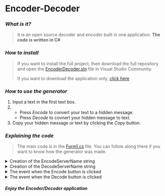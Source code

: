 # Encoder-Decoder

### *What is it?*
> It is an open source decoder and encoder built in one application. **The code is written in C#**

### *How to install*
> If you want to install the full project, then download the full repository and open the [EncoderDecoder.sln](https://github.com/iLoveBread-Code/Encoder-Decoder/blob/main/EncoderDecoder.sln) file in Visual Studio Community.
> 
> If you want to download the application only, [click here](https://github.com/iLoveBread-Code/Encoder-Decoder/raw/main/EncoderDecoder/bin/Release/EncoderDecoder.exe)

### *How to use the generator*
1. Input a text in the first text box.
2. * Press *Encode* to convert your text to a hidden message.
   * Press *Decode* to covnert your hidden message to text.
3. Copy your hidden message or text by clicking the *Copy* button.

### *Explaining the code*
> The main code is in the [Form1.cs](https://github.com/iLoveBread-Code/Encoder-Decoder/blob/main/EncoderDecoder/Form1.cs) file. You can follow along there if you want to know how the generator was made.

<details><summary>Creation of the EncodeServerName string</summary>

```csharp
public static string EncodeServerName(string serverName)
{
    return Convert.ToBase64String(Encoding.UTF8.GetBytes(serverName));
}
```

</details>

<details><summary>Creation of the DecodeServerName string</summary>

```csharp
public static string DecodeServerName(string encodedServername)
{
    return Encoding.UTF8.GetString(Convert.FromBase64String(encodedServername));
}
```

</details>

<details><summary>The event when the Encode button is clicked</summary>

```csharp
        private void btnEncode_Click(object sender, EventArgs e)
        {
            try
            {
                string encode = EncodeServerName(txtText.Text);

                txtResult.Text = encode;
            }
            catch (Exception)
            {
                MessageBox.Show("Could not encode the message.", "Error", MessageBoxButtons.OK, MessageBoxIcon.Error);
            }
        }
```

</details>

<details><summary>The event when the Decode button is clicked</summary>

```csharp
        private void btnDecode_Click(object sender, EventArgs e)
        {
            try
            {
                string decode = DecodeServerName(txtText.Text);

                txtResult.Text = decode;
            }
            catch (Exception)
            {
                MessageBox.Show("Could not decode the message.", "Error", MessageBoxButtons.OK, MessageBoxIcon.Error);
            }
        }
```

</details>

#### *Enjoy the Encoder/Decoder application*
